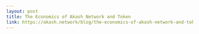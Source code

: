 ```yaml
---
layout: post
title: The Economics of Akash Network and Token
link: https://akash.network/blog/the-economics-of-akash-network-and-token
---
```

